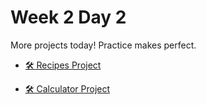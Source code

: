 # Week 2 Day 2

More projects today! Practice makes perfect.

- [🛠️ Recipes Project](./recipes_project/)

- [🛠️ Calculator Project](./calculator_project/)
